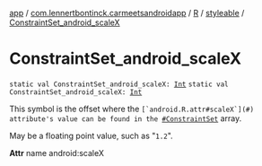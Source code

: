 [app](../../../index.md) / [com.lennertbontinck.carmeetsandroidapp](../../index.md) / [R](../index.md) / [styleable](index.md) / [ConstraintSet_android_scaleX](./-constraint-set_android_scale-x.md)

# ConstraintSet_android_scaleX

`static val ConstraintSet_android_scaleX: `[`Int`](https://kotlinlang.org/api/latest/jvm/stdlib/kotlin/-int/index.html)
`static val ConstraintSet_android_scaleX: `[`Int`](https://kotlinlang.org/api/latest/jvm/stdlib/kotlin/-int/index.html)

This symbol is the offset where the ``[`android.R.attr#scaleX`](#) attribute's value can be found in the ``[`#ConstraintSet`](-constraint-set.md) array.

May be a floating point value, such as "`1.2`".

**Attr**
name android:scaleX

